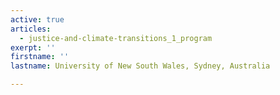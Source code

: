 ```yaml
---
active: true
articles:
  - justice-and-climate-transitions_1_program
exerpt: ''
firstname: ''
lastname: University of New South Wales, Sydney, Australia

---
```

